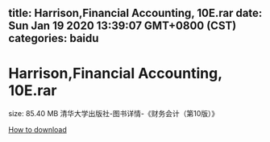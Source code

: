
title: Harrison,Financial Accounting, 10E.rar
date: Sun Jan 19 2020 13:39:07 GMT+0800 (CST)    
categories: baidu
---

# Harrison,Financial Accounting, 10E.rar
size: 85.40 MB
 清华大学出版社-图书详情-《财务会计（第10版）》
 

[How to download](https://bpcam.bemobtrk.com/go/2ceec3aa-1ca2-46d6-b9ff-aaa5c184517c?jno=2933)